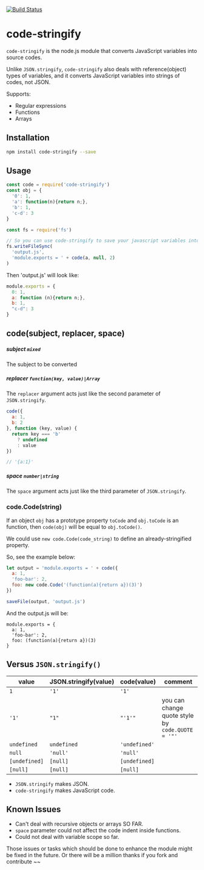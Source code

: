 [![Build Status](https://travis-ci.org/kaelzhang/node-code-stringify.svg?branch=master)](https://travis-ci.org/kaelzhang/node-code-stringify)

# code-stringify

`code-stringify` is the node.js module that converts JavaScript variables into source codes.

Unlike `JSON.stringify`, `code-stringify` also deals with reference(object) types of variables, and it converts JavaScript variables into strings of codes, not JSON.

Supports:

- Regular expressions
- Functions
- Arrays

## Installation

```sh
npm install code-stringify --save
```

## Usage

```js
const code = require('code-stringify')
const obj = {
  '0': 1,
  'a': function(n){return n;},
  'b': 1,
  'c-d': 3
}

const fs = require('fs')

// So you can use code-stringify to save your javascript variables into a file:
fs.writeFileSync(
  'output.js',
  'module.exports = ' + code(a, null, 2)
)
```

Then 'output.js' will look like:

```js
module.exports = {
  0: 1,
  a: function (n){return n;},
  b: 1,
  "c-d": 3
}
```

## code(subject, replacer, space)

##### subject `mixed`

The subject to be converted

##### replacer `function(key, value)|Array`

The `replacer` argument acts just like the second parameter of `JSON.stringify`.

```js
code({
  a: 1,
  b: 2
}, function (key, value) {
  return key === 'b'
    ? undefined
    : value
})

// '{a:1}'
```

##### space `number|string`

The `space` argument acts just like the third parameter of `JSON.stringify`.

### code.Code(string)

If an object `obj` has a prototype property `toCode` and `obj.toCode` is an function, then `code(obj)` will be equal to `obj.toCode()`.

We could use `new code.Code(code_string)` to define an already-stringified property.

So, see the example below:

```js
let output = 'module.exports = ' + code({
  a: 1,
  'foo-bar': 2,
  foo: new code.Code('(function(a){return a})(3)')
})

saveFile(output, 'output.js')
```

And the output.js will be:

```
module.exports = {
  a: 1,
  'foo-bar': 2,
  foo: (function(a){return a})(3)
}
```

## Versus `JSON.stringify()`

value | JSON.stringify(value) | code(value) | comment
----- | --------------------- | ----------- | ----------
`1`   | `'1'`                 | `'1'`       |
`'1'` | `"1"`                 | `"'1'"`     | you can change quote style by `code.QUOTE = '"'`
`undefined` | `undefined`     | `'undefined'` |
`null`      | `'null'`        | `'null'`      |
`[undefined]` | `[null]`        | `[undefined]` |
`[null]`      | `[null]`        | `[null]`      |

- `JSON.stringify` makes JSON.
- `code-stringify` makes JavaScript code.


## Known Issues

- Can't deal with recursive objects or arrays SO FAR.
- `space` parameter could not affect the code indent inside functions.
- Could not deal with variable scope so far.

Those issues or tasks which should be done to enhance the module might be fixed in the future. Or there will be a million thanks if you fork and contribute ~~
